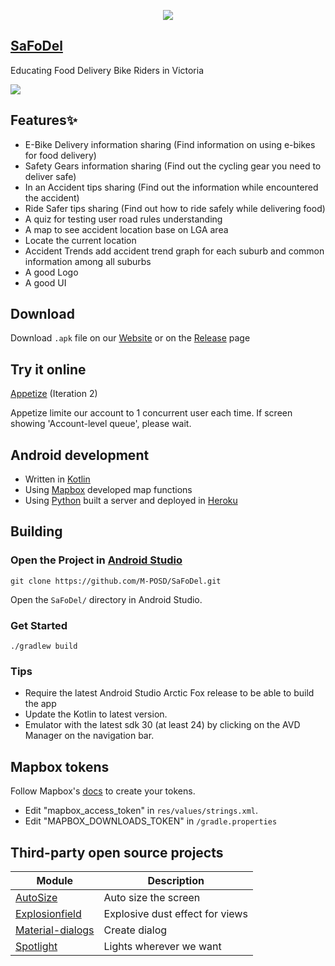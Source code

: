 
<p align="center">
  <img src="https://user-images.githubusercontent.com/88869576/130990605-514f741e-8113-465d-bba5-64700b490d3e.png">
</p>
  
## [SaFoDel](https://m-posd.github.io/)
Educating Food Delivery Bike Riders in Victoria

<img src="https://user-images.githubusercontent.com/88869576/130999668-f6d115d8-a5d7-4e58-bb18-cd1047a8add2.gif">


## Features✨
- E-Bike Delivery information sharing (Find information on using e-bikes for food delivery)
- Safety Gears information sharing (Find out the cycling gear you need to deliver safe)
- In an Accident tips sharing (Find out the information while encountered the accident)
- Ride Safer tips sharing (Find out how to ride safely while delivering food)
- A quiz for testing user road rules understanding
- A map to see accident location base on LGA area
- Locate the current location
- Accident Trends add accident trend graph for each suburb and common information among all suburbs  
- A good Logo
- A good UI
 
## Download

Download `.apk` file on our [Website](https://m-posd.github.io/) or on the [Release](https://github.com/M-POSD/SaFoDel/releases) page

## Try it online

[Appetize](https://appetize.io/embed/004vf8q2r7afaz8rhbvkg7w3zm?device=pixel4&scale=75&orientation=portrait&osVersion=10.0&location=(39.903924,116.391432)) (Iteration 2)

Appetize limite our account to 1 concurrent user each time. If screen showing 'Account-level queue', please wait.

## Android development

- Written in [Kotlin](https://kotlinlang.org/) 
- Using [Mapbox](https://www.mapbox.com/) developed map functions
- Using [Python](https://www.python.org/) built a server and deployed in [Heroku](https://www.heroku.com)

## Building
### Open the Project in [Android Studio](https://developer.android.com/studio)

```
git clone https://github.com/M-POSD/SaFoDel.git
```
Open the `SaFoDel/` directory in Android Studio.

### Get Started
```shell
./gradlew build
```
### Tips
- Require the latest Android Studio Arctic Fox release to be able to build the app
- Update the Kotlin to latest version.
- Emulator with the latest sdk 30 (at least 24) by clicking on the AVD Manager on the navigation bar.

## Mapbox tokens

Follow Mapbox's [docs](https://docs.mapbox.com/help/getting-started/access-tokens/) to create your tokens.

- Edit "mapbox_access_token" in `res/values/strings.xml`.
- Edit "MAPBOX_DOWNLOADS_TOKEN" in `/gradle.properties`

## Third-party open source projects

| Module              | Description
| ------------------- | -----------
| [AutoSize](https://github.com/JessYanCoding/AndroidAutoSize) | Auto size the screen
| [Explosionfield](https://github.com/tyrantgit/ExplosionField)  | Explosive dust effect for views
| [Material-dialogs](https://github.com/afollestad/material-dialogs) | Create dialog
| [Spotlight](https://github.com/TakuSemba/Spotlight)              | Lights wherever we want




